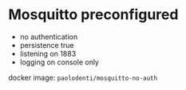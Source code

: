 # Mosquitto preconfigured

* no authentication
* persistence true
* listening on 1883
* logging on console only

docker image: `paolodenti/mosquitto-no-auth`
